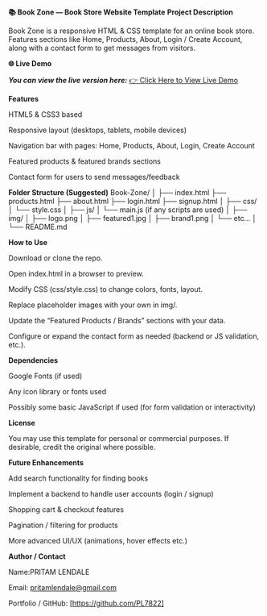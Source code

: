 **📚 Book Zone — Book Store Website Template**
**Project Description**

Book Zone is a responsive HTML & CSS template for an online book store.
Features sections like Home, Products, About, Login / Create Account, along with a contact form to get messages from visitors.

**🌐 Live Demo**

_**You can view the live version here:**_
[👉 Click Here to View Live Demo](https://68ca330423d0bbd74b8405d2--book-sites.netlify.app/)

**Features**

HTML5 & CSS3 based

Responsive layout (desktops, tablets, mobile devices)

Navigation bar with pages: Home, Products, About, Login, Create Account

Featured products & featured brands sections

Contact form for users to send messages/feedback

**Folder Structure (Suggested)**
Book-Zone/
│
├── index.html
├── products.html
├── about.html
├── login.html
├── signup.html
│
├── css/
│   └── style.css
│
├── js/
│   └── main.js (if any scripts are used)
│
├── img/
│   ├── logo.png
│   ├── featured1.jpg
│   ├── brand1.png
│   └── etc…
│
└── README.md

**How to Use**

Download or clone the repo.

Open index.html in a browser to preview.

Modify CSS (css/style.css) to change colors, fonts, layout.

Replace placeholder images with your own in img/.

Update the “Featured Products / Brands” sections with your data.

Configure or expand the contact form as needed (backend or JS validation, etc.).

**Dependencies**

Google Fonts (if used)

Any icon library or fonts used

Possibly some basic JavaScript if used (for form validation or interactivity)

**License**

You may use this template for personal or commercial purposes.
If desirable, credit the original where possible.

**Future Enhancements**

Add search functionality for finding books

Implement a backend to handle user accounts (login / signup)

Shopping cart & checkout features

Pagination / filtering for products

More advanced UI/UX (animations, hover effects etc.)

**Author / Contact**

Name:PRITAM LENDALE 

Email: pritamlendale@gmail.com

Portfolio / GitHub: [https://github.com/PL7822]
